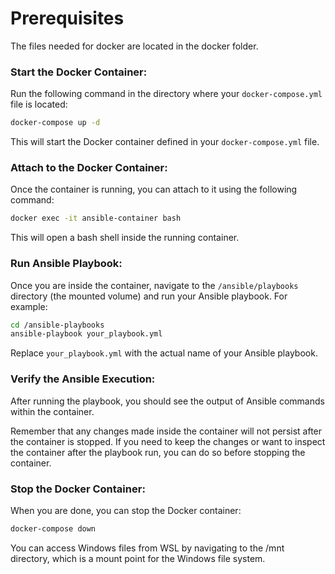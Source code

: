 # Prerequisites

The files needed for docker are located in the docker folder.

### Start the Docker Container:

Run the following command in the directory where your `docker-compose.yml` file is located:

```bash
docker-compose up -d
```

This will start the Docker container defined in your `docker-compose.yml` file.

### Attach to the Docker Container:

Once the container is running, you can attach to it using the following command:

```bash
docker exec -it ansible-container bash
```

This will open a bash shell inside the running container.

### Run Ansible Playbook:

Once you are inside the container, navigate to the `/ansible/playbooks` directory (the mounted volume) and run your Ansible playbook. For example:

```bash
cd /ansible-playbooks
ansible-playbook your_playbook.yml
```

Replace `your_playbook.yml` with the actual name of your Ansible playbook.

### Verify the Ansible Execution:

After running the playbook, you should see the output of Ansible commands within the container.

Remember that any changes made inside the container will not persist after the container is stopped. If you need to keep the changes or want to inspect the container after the playbook run, you can do so before stopping the container.

### Stop the Docker Container:

When you are done, you can stop the Docker container:

```bash
docker-compose down
```

You can access Windows files from WSL by navigating to the /mnt directory, which is a mount point for the Windows file system.
